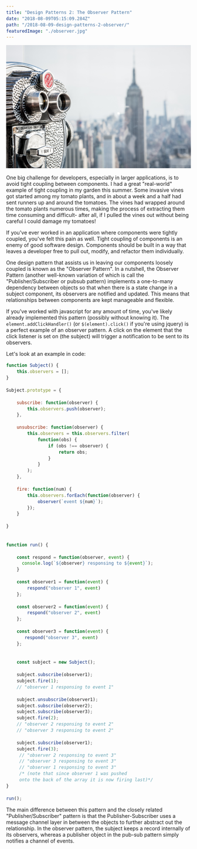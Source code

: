 ```yaml
---
title: "Design Patterns 2: The Observer Pattern"
date: "2018-08-09T05:15:09.284Z"
path: "/2018-08-09-design-patterns-2-observer/"
featuredImage: "./observer.jpg"
---
```

![Observation Glasses](./observer.jpg)

One big challenge for developers, especially in larger applications, is to avoid tight coupling between components. I had a great "real-world" example of tight coupling in my garden this summer.  Some invasive vines got started among my tomato plants, and in about a week and a half had sent runners up and around the tomatoes. The vines had wrapped around the tomato plants numerous times, making the process of extracting them time consuming and difficult- after all, if I pulled the vines out without being careful I could damage my tomatoes!

If you've ever worked in an application where components were tightly coupled, you've felt this pain as well. Tight coupling of components is an enemy of good software design. Components should be built in a way that leaves a developer free to pull out, modify, and refactor them individually.

One design pattern that assists us in leaving our components loosely coupled is known as the "Observer Pattern". In a nutshell, the Observer Pattern (another well-known variation of which is call the "Publisher/Subscriber or pubsub pattern) implements a one-to-many dependency between objects so that when there is a state change in a subject component, its observers are notified and updated. This means that relationships between components are kept manageable and flexible.

If you've worked with javascript for any amount of time, you've likely already implemented this pattern (possibly without knowing it). The `element.addClickHandler()` (or `$(element).click()`  if you're using jquery) is a perfect example of an observer pattern. A click on the element that the click listener is set on (the subject) will trigger a notification to be sent to its observers.

Let's look at an example in code:

```js
function Subject() {
    this.observers = [];  
}
 
Subject.prototype = {
 
    subscribe: function(observer) {
        this.observers.push(observer);
    },
 
    unsubscribe: function(observer) {
        this.observers = this.observers.filter(
            function(obs) {
                if (obs !== observer) {
                    return obs;
                }
            }
        );
    },
 
    fire: function(num) {
        this.observers.forEach(function(observer) {
            observer(`event ${num}`);
        });
    }

}

 
function run() {
    
    const respond = function(observer, event) {
      console.log(`${observer} responsing to ${event}`);
    }

    const observer1 = function(event) { 
        respond("observer 1", event)
    };

    const observer2 = function(event) { 
        respond("observer 2", event)
    };

    const observer3 = function(event) { 
       respond("observer 3", event)
    };
 

    const subject = new Subject();
 
    subject.subscribe(observer1);
    subject.fire(1);
	// "observer 1 responsing to event 1"
	
    subject.unsubscribe(observer1);
    subject.subscribe(observer2);
    subject.subscribe(observer3);
    subject.fire(2);
	// "observer 2 responsing to event 2"
    // "observer 3 responsing to event 2"

    subject.subscribe(observer1);
    subject.fire(3);
     // "observer 2 responsing to event 3"
	 // "observer 3 responsing to event 3"
	 // "observer 1 responsing to event 3"
     /* (note that since observer 1 was pushed
     onto the back of the array it is now firing last)*/
}

run();
```

The main difference between this pattern and the closely related "Publisher/Subscriber" pattern is that the Publisher-Subscriber uses a message channel layer
in between the objects to further abstract out the relationship. In the observer pattern, the subject keeps a record internally of its observers, whereas
a publisher object in the pub-sub pattern simply notifies a channel of events.

